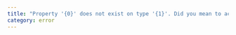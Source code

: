 ```yaml
---
title: "Property '{0}' does not exist on type '{1}'. Did you mean to access the static member '{2}' instead?"
category: error
---
```

